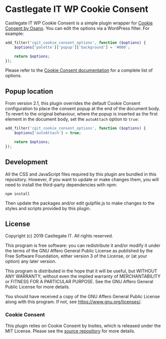 # Castlegate IT WP Cookie Consent

Castlegate IT WP Cookie Consent is a simple plugin wrapper for [Cookie Consent by Osano](https://cookieconsent.osano.com/). You can edit the options via a WordPress filter. For example:

~~~ php
add_filter('cgit_cookie_consent_options', function ($options) {
    $options['palette']['popup']['background'] = '#000';

    return $options;
});
~~~

Please refer to the [Cookie Consent documentation](https://cookieconsent.osano.com/documentation/javascript-api/) for a complete list of options.

## Popup location

From version 2.1, this plugin overrides the default Cookie Consent configuration to place the consent popup at the end of the document body. To revert to the original behaviour, where the popup is inserted as the first element in the document body, set the `autoAttach` option to `true`:

~~~ php
add_filter('cgit_cookie_consent_options', function ($options) {
    $options['autoAttach'] = true;

    return $options;
});
~~~

## Development

All the CSS and JavaScript files required by this plugin are bundled in this repository. However, if you want to update or make changes them, you will need to install the third-party dependencies with npm:

    npm install

Then update the packages and/or edit gulpfile.js to make changes to the styles and scripts provided by this plugin.

## License

Copyright (c) 2019 Castlegate IT. All rights reserved.

This program is free software: you can redistribute it and/or modify it under the terms of the GNU Affero General Public License as published by the Free Software Foundation, either version 3 of the License, or (at your option) any later version.

This program is distributed in the hope that it will be useful, but WITHOUT ANY WARRANTY; without even the implied warranty of MERCHANTABILITY or FITNESS FOR A PARTICULAR PURPOSE. See the GNU Affero General Public License for more details.

You should have received a copy of the GNU Affero General Public License along with this program. If not, see <https://www.gnu.org/licenses/>.

### Cookie Consent

This plugin relies on Cookie Consent by Insites, which is released under the MIT License. Please see the [source repository](https://github.com/insites/cookieconsent) for more details.
